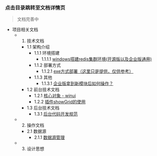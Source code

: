 ### 点击目录跳转至文档详情页

> 文档完善中

- 项目相关文档
    - 1. 技术文档
        - 1.1 架构介绍
            - 1.1.1 环境搭建
                - 1.1.1.1 [windows搭建redis集群环境(开源版以及企业版通用)](https://mp.weixin.qq.com/s/-j7xWeex0XULuS9x-K9RzA)
            - 1.1.2 部署方式
                - 1.1.2.1 [exe方式部署（这里只是提供，仅供参考）](https://mp.weixin.qq.com/s/ukow_OKtLC5E_oVicyTecg)
            - 1.1.3 其他
                - 1.1.3.1 [企业版拿到新模块后如何操作？](https://mp.weixin.qq.com/s/TWLgCK9EoKEKa62TBU5vsA)
        - 1.2 前台技术文档
            - 1.2.1 [核心对象 - winui](https://mp.weixin.qq.com/s/A0diYHF6aHgP_89KjweJXw)
            - 1.2.2 [插件showGrid的使用](https://mp.weixin.qq.com/s/yUFQCL1_ZfjSf5rnGgdF4g)
        - 1.3 后台技术文档
            - 1.3.1 [后台代码开发规范](https://mp.weixin.qq.com/s/4P0PSU1uvfS5Ke4vCAKTVA)
    - 2. 操作文档
        - 2.1 数据源
            - 2.1.1 [数据源管理](https://mp.weixin.qq.com/s/VRR8joAI949XQ-J2RqbSpw)
    - 3. 设计思想